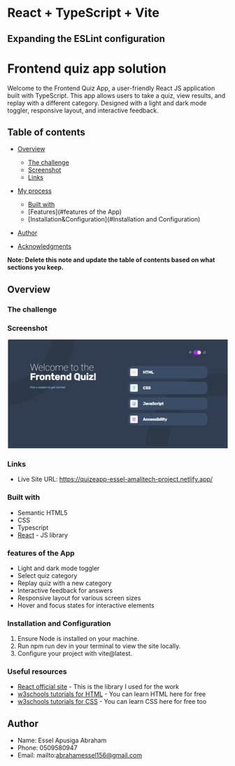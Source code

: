 # React + TypeScript + Vite
## Expanding the ESLint configuration

# Frontend quiz app solution
Welcome to the Frontend Quiz App, a user-friendly React JS application built with TypeScript. This app allows users to take a quiz, view results, and replay with a different category. Designed with a light and dark mode toggler, responsive layout, and interactive feedback. 

## Table of contents

- [Overview](#overview)
  - [The challenge](#the-challenge)
  - [Screenshot](#screenshot)
  - [Links](#links)
- [My process](#my-process)
  - [Built with](#built-with)
  - [Features](#features of the App)
  - [Installation&Configuration](#Installation and Configuration)
  
- [Author](#author)
- [Acknowledgments](#acknowledgments)

**Note: Delete this note and update the table of contents based on what sections you keep.**

## Overview


### The challenge


### Screenshot

![](./public/preview.png)


### Links
- Live Site URL: https://quizeapp-essel-amalitech-project.netlify.app/


### Built with

- Semantic HTML5
- CSS 
- Typescript
- [React](https://reactjs.org/) - JS library


### features of the App
 
- Light and dark mode toggler
- Select quiz category
- Replay quiz with a new category
- Interactive feedback for answers
- Responsive layout for various screen sizes
- Hover and focus states for interactive elements

### Installation and Configuration

1. Ensure Node is installed on your machine.
2. Run npm run dev in your terminal to view the site locally.
3. Configure your project with vite@latest.

### Useful resources

- [React official site](https://reactjs.org/) -  This is the library I used for the work
- [w3schools tutorials for HTML](https://www.w3schools.com/html/) - You can learn HTML here for free
- [w3schools tutorials for CSS](https://www.w3schools.com/css/) - You can learn CSS here for free too

## Author

- Name: Essel Apusiga Abraham
- Phone: 0509580947
- Email: mailto:abrahamessel156@gmail.com

